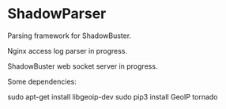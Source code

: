 ShadowParser
============

Parsing framework for ShadowBuster.

Nginx access log parser in progress.

ShadowBuster web socket server in progress.

Some dependencies:

sudo apt-get install libgeoip-dev
sudo pip3 install GeoIP tornado